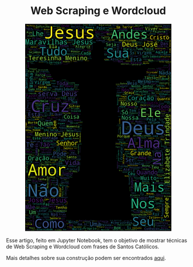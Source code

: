 <h1 align="center">
Web Scraping e Wordcloud
</h1>
<p align="center">
  <img src ="./img/resultado.png" width=400px>
</p>

Esse artigo, feito em Jupyter Notebook, tem o objetivo de mostrar técnicas de Web Scraping e Wordcloud com frases de Santos Católicos. 

Mais detalhes sobre sua construção podem ser encontrados [aqui](https://feduardomelo.medium.com/como-santos-cat%C3%B3licos-podem-te-ensinar-a-fazer-web-scraping-para-construir-um-wordcloud-usando-43ae12825ccf).